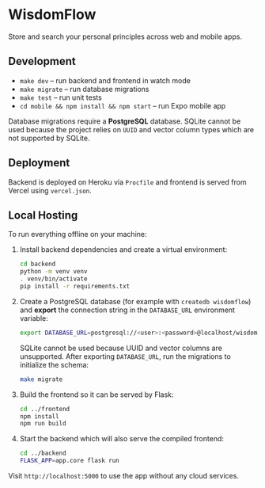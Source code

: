 # WisdomFlow

Store and search your personal principles across web and mobile apps.

## Development

- `make dev` – run backend and frontend in watch mode
- `make migrate` – run database migrations
- `make test` – run unit tests
- `cd mobile && npm install && npm start` – run Expo mobile app

Database migrations require a **PostgreSQL** database. SQLite cannot be used
because the project relies on `UUID` and vector column types which are not
supported by SQLite.

## Deployment

Backend is deployed on Heroku via `Procfile` and frontend is served from Vercel using `vercel.json`.

## Local Hosting

To run everything offline on your machine:

1. Install backend dependencies and create a virtual environment:

   ```bash
   cd backend
   python -m venv venv
   . venv/bin/activate
   pip install -r requirements.txt
   ```

2. Create a PostgreSQL database (for example with `createdb wisdomflow`) and
   **export** the connection string in the `DATABASE_URL` environment variable:

   ```bash
   export DATABASE_URL=postgresql://<user>:<password>@localhost/wisdomflow
   ```

   SQLite cannot be used because UUID and vector columns are unsupported.
   After exporting `DATABASE_URL`, run the migrations to initialize the schema:

   ```bash
   make migrate
   ```

3. Build the frontend so it can be served by Flask:

   ```bash
   cd ../frontend
   npm install
   npm run build
   ```

4. Start the backend which will also serve the compiled frontend:

   ```bash
   cd ../backend
   FLASK_APP=app.core flask run
   ```

Visit `http://localhost:5000` to use the app without any cloud services.
